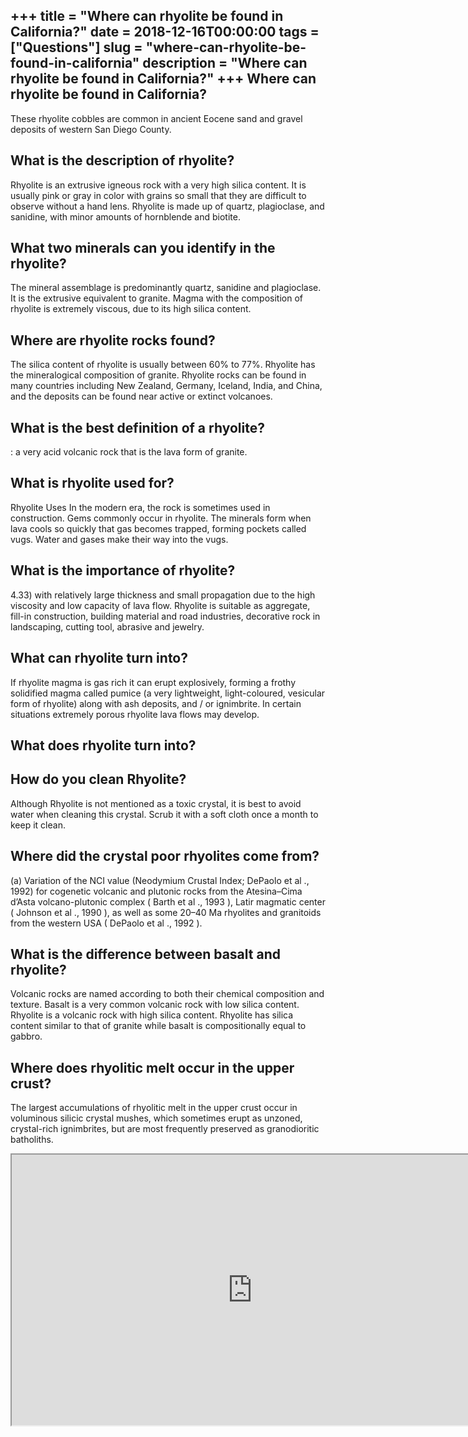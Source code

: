 +++
title = "Where can rhyolite be found in California?"
date = 2018-12-16T00:00:00
tags = ["Questions"]
slug = "where-can-rhyolite-be-found-in-california"
description = "Where can rhyolite be found in California?"
+++
Where can rhyolite be found in California?
------------------------------------------

These rhyolite cobbles are common in ancient Eocene sand and gravel deposits of western San Diego County.

What is the description of rhyolite?
------------------------------------

Rhyolite is an extrusive igneous rock with a very high silica content. It is usually pink or gray in color with grains so small that they are difficult to observe without a hand lens. Rhyolite is made up of quartz, plagioclase, and sanidine, with minor amounts of hornblende and biotite.

What two minerals can you identify in the rhyolite?
---------------------------------------------------

The mineral assemblage is predominantly quartz, sanidine and plagioclase. It is the extrusive equivalent to granite. Magma with the composition of rhyolite is extremely viscous, due to its high silica content.

Where are rhyolite rocks found?
-------------------------------

The silica content of rhyolite is usually between 60% to 77%. Rhyolite has the mineralogical composition of granite. Rhyolite rocks can be found in many countries including New Zealand, Germany, Iceland, India, and China, and the deposits can be found near active or extinct volcanoes.

What is the best definition of a rhyolite?
------------------------------------------

: a very acid volcanic rock that is the lava form of granite.

What is rhyolite used for?
--------------------------

Rhyolite Uses In the modern era, the rock is sometimes used in construction. Gems commonly occur in rhyolite. The minerals form when lava cools so quickly that gas becomes trapped, forming pockets called vugs. Water and gases make their way into the vugs.

What is the importance of rhyolite?
-----------------------------------

4.33) with relatively large thickness and small propagation due to the high viscosity and low capacity of lava flow. Rhyolite is suitable as aggregate, fill-in construction, building material and road industries, decorative rock in landscaping, cutting tool, abrasive and jewelry.

What can rhyolite turn into?
----------------------------

If rhyolite magma is gas rich it can erupt explosively, forming a frothy solidified magma called pumice (a very lightweight, light-coloured, vesicular form of rhyolite) along with ash deposits, and / or ignimbrite. In certain situations extremely porous rhyolite lava flows may develop.

What does rhyolite turn into?
-----------------------------

How do you clean Rhyolite?
--------------------------

Although Rhyolite is not mentioned as a toxic crystal, it is best to avoid water when cleaning this crystal. Scrub it with a soft cloth once a month to keep it clean.

Where did the crystal poor rhyolites come from?
-----------------------------------------------

(a) Variation of the NCI value (Neodymium Crustal Index; DePaolo et al ., 1992) for cogenetic volcanic and plutonic rocks from the Atesina–Cima d’Asta volcano-plutonic complex ( Barth et al ., 1993 ), Latir magmatic center ( Johnson et al ., 1990 ), as well as some 20–40 Ma rhyolites and granitoids from the western USA ( DePaolo et al ., 1992 ).

What is the difference between basalt and rhyolite?
---------------------------------------------------

Volcanic rocks are named according to both their chemical composition and texture. Basalt is a very common volcanic rock with low silica content. Rhyolite is a volcanic rock with high silica content. Rhyolite has silica content similar to that of granite while basalt is compositionally equal to gabbro.

Where does rhyolitic melt occur in the upper crust?
---------------------------------------------------

The largest accumulations of rhyolitic melt in the upper crust occur in voluminous silicic crystal mushes, which sometimes erupt as unzoned, crystal-rich ignimbrites, but are most frequently preserved as granodioritic batholiths.

<iframe allow="accelerometer; autoplay; clipboard-write; encrypted-media; gyroscope; picture-in-picture" allowfullscreen="" class="__youtube_prefs__  epyt-is-override  no-lazyload" data-no-lazy="1" data-origheight="433" data-origwidth="770" data-skipgform_ajax_framebjll="" height="433" id="_ytid_77444" loading="lazy" src="https://www.youtube.com/embed/ZVPvD9i3fcM?enablejsapi=1&autoplay=0&cc_load_policy=0&cc_lang_pref=&iv_load_policy=1&loop=0&modestbranding=0&rel=1&fs=1&playsinline=0&autohide=2&theme=dark&color=red&controls=1&" title="YouTube player" width="770"></iframe>